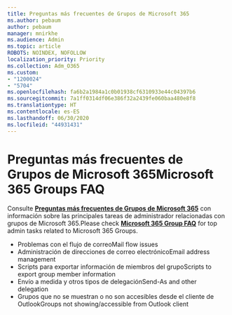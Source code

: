 ```yaml
---
title: Preguntas más frecuentes de Grupos de Microsoft 365
ms.author: pebaum
author: pebaum
manager: mnirkhe
ms.audience: Admin
ms.topic: article
ROBOTS: NOINDEX, NOFOLLOW
localization_priority: Priority
ms.collection: Adm_O365
ms.custom:
- "1200024"
- "5704"
ms.openlocfilehash: fa6b2a1984a1c0b01938cf6310933e44c04397b6
ms.sourcegitcommit: 7a1ff0314df06e386f32a2439fe060baa480e8f8
ms.translationtype: HT
ms.contentlocale: es-ES
ms.lasthandoff: 06/30/2020
ms.locfileid: "44931431"
---
```

# <a name="microsoft-365-groups-faq"></a><span data-ttu-id="486e9-102">Preguntas más frecuentes de Grupos de Microsoft 365</span><span class="sxs-lookup"><span data-stu-id="486e9-102">Microsoft 365 Groups FAQ</span></span>

<span data-ttu-id="486e9-103">Consulte **[Preguntas más frecuentes de Grupos de Microsoft 365](https://aka.ms/M365GroupsFAQ)** con información sobre las principales tareas de administrador relacionadas con grupos de Microsoft 365.</span><span class="sxs-lookup"><span data-stu-id="486e9-103">Please check **[Microsoft 365 Group FAQ](https://aka.ms/M365GroupsFAQ)** for top admin tasks related to Microsoft 365 Groups.</span></span>

- <span data-ttu-id="486e9-104">Problemas con el flujo de correo</span><span class="sxs-lookup"><span data-stu-id="486e9-104">Mail flow issues</span></span>
- <span data-ttu-id="486e9-105">Administración de direcciones de correo electrónico</span><span class="sxs-lookup"><span data-stu-id="486e9-105">Email address management</span></span>
- <span data-ttu-id="486e9-106">Scripts para exportar información de miembros del grupo</span><span class="sxs-lookup"><span data-stu-id="486e9-106">Scripts to export group member information</span></span>
- <span data-ttu-id="486e9-107">Envío a medida y otros tipos de delegación</span><span class="sxs-lookup"><span data-stu-id="486e9-107">Send-As and other delegation</span></span>
- <span data-ttu-id="486e9-108">Grupos que no se muestran o no son accesibles desde el cliente de Outlook</span><span class="sxs-lookup"><span data-stu-id="486e9-108">Groups not showing/accessible from Outlook client</span></span>